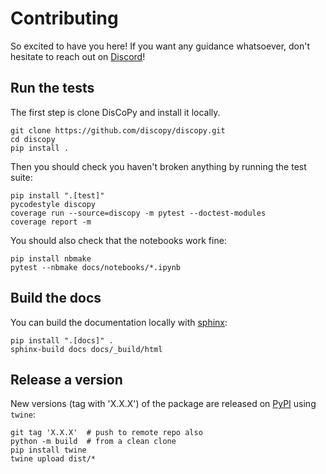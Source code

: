 # Contributing

So excited to have you here! If you want any guidance whatsoever, don't hesitate to reach out on [Discord](https://discopy.org/discord)!

## Run the tests

The first step is clone DisCoPy and install it locally.

```shell
git clone https://github.com/discopy/discopy.git
cd discopy
pip install .
```

Then you should check you haven't broken anything by running the test suite:

```shell
pip install ".[test]"
pycodestyle discopy
coverage run --source=discopy -m pytest --doctest-modules
coverage report -m
```

You should also check that the notebooks work fine:

```shell
pip install nbmake
pytest --nbmake docs/notebooks/*.ipynb
```

## Build the docs

You can build the documentation locally with [sphinx](https://www.sphinx-doc.org/en/master/):

```shell
pip install ".[docs]" .
sphinx-build docs docs/_build/html
```

## Release a version

New versions (tag with 'X.X.X') of the package are released on [PyPI](https://pypi.org/project/discopy/) using `twine`:

```shell
git tag 'X.X.X'  # push to remote repo also
python -m build  # from a clean clone
pip install twine
twine upload dist/*
```
